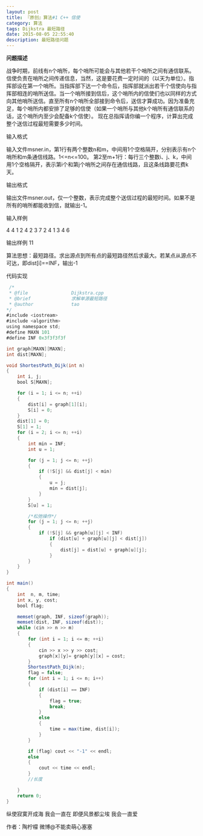 ```yaml
---
layout: post
title: 『原创』算法#1 C++ 信使
category: 算法
tags: Dijkstra 最短路径
date: 2015-08-05 22:55:40
description: 最短路径问题
---
```


**问题描述**

战争时期，前线有n个哨所，每个哨所可能会与其他若干个哨所之间有通信联系。信使负责在哨所之间传递信息，当然，这是要花费一定时间的（以天为单位）。指挥部设在第一个哨所。当指挥部下达一个命令后，指挥部就派出若干个信使向与指挥部相连的哨所送信。当一个哨所接到信后，这个哨所内的信使们也以同样的方式向其他哨所送信。直至所有n个哨所全部接到命令后，送信才算成功。因为准备充足，每个哨所内都安排了足够的信使（如果一个哨所与其他k个哨所有通信联系的话，这个哨所内至少会配备k个信使）。
现在总指挥请你编一个程序，计算出完成整个送信过程最短需要多少时间。

输入格式

输入文件msner.in，第1行有两个整数n和m，中间用1个空格隔开，分别表示有n个哨所和m条通信线路。1<=n<=100。
第2至m+1行：每行三个整数i、j、k，中间用1个空格隔开，表示第i个和第j个哨所之间存在通信线路，且这条线路要花费k天。

输出格式

输出文件msner.out，仅一个整数，表示完成整个送信过程的最短时间。如果不是所有的哨所都能收到信，就输出-1。

输入样例

 4 4
 1 2 4
 2 3 7
 2 4 1
 3 4 6

输出样例
 11

算法思想：最短路径。求出源点到所有点的最短路径然后求最大。若某点从源点不可达，即dist[i]==INF，输出-1

代码实现

```java
 /*
 * @file				Dijkstra.cpp
 * @brief				求解单源最短路径
 * @author				tao
*/
#include <iostream>
#include <algorithm>
using namespace std;
#define MAXN 101
#define INF 0x3f3f3f3f

int graph[MAXN][MAXN];
int dist[MAXN];

void ShortestPath_Dijk(int n)
{
	int i, j;
	bool S[MAXN];

	for (i = 1; i <= n; ++i)
	{
		dist[i] = graph[1][i];
		S[i] = 0;
	}
	dist[1] = 0;
	S[1] = 1;
	for (i = 2; i <= n; ++i)
	{
		int min = INF;
		int u = 1;

		for (j = 1; j <= n; ++j)
		{
			if (!S[j] && dist[j] < min)
			{
				u = j;
				min = dist[j];
			}
		}
		S[u] = 1;

		/*松弛操作*/
		for (j = 1; j <= n; ++j)
		{
			if (!S[j] && graph[u][j] < INF)
				if (dist[u] + graph[u][j] < dist[j])
				{
					dist[j] = dist[u] + graph[u][j];
				}
		}
	}
}

int main()
{
	int  n, m, time;
	int x, y, cost;
	bool flag;

	memset(graph, INF, sizeof(graph));
	memset(dist, INF, sizeof(dist));
	while (cin >> n >> m)
	{
		for (int i = 1; i <= m; ++i)
		{
			cin >> x >> y >> cost;
			graph[x][y]= graph[y][x] = cost;
		}
		ShortestPath_Dijk(n);
		flag = false;
		for (int i = 1; i <= n; i++)
		{
			if (dist[i] == INF)
			{
				flag = true;
				break;
			}
			else
			{
				time = max(time, dist[i]);
			}
		}

		if (flag) cout << "-1" << endl;
		else
		{
			cout << time << endl;
		}
		//长度

	}
	return 0;
}
 ```
纵使寂寞开成海 我会一直在
即便风景都尘埃 我会一直爱

作者：陶柠檬 微博@不能卖萌心塞塞